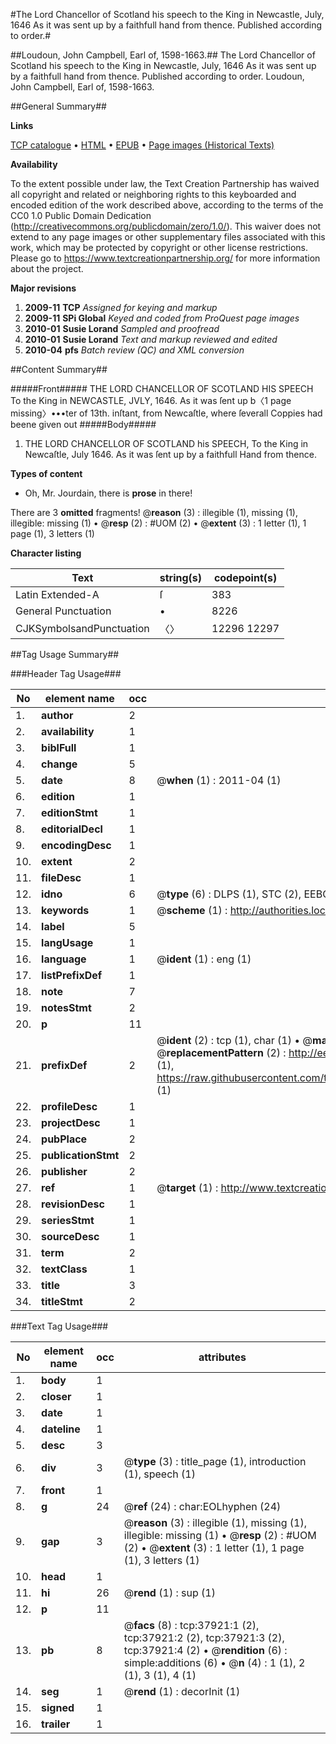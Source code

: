 #The Lord Chancellor of Scotland his speech to the King in Newcastle, July, 1646 As it was sent up by a faithfull hand from thence. Published according to order.#

##Loudoun, John Campbell, Earl of, 1598-1663.##
The Lord Chancellor of Scotland his speech to the King in Newcastle, July, 1646 As it was sent up by a faithfull hand from thence. Published according to order.
Loudoun, John Campbell, Earl of, 1598-1663.

##General Summary##

**Links**

[TCP catalogue](http://www.ota.ox.ac.uk/tcp/)  • 
[HTML](http://tei.it.ox.ac.uk/tcp/Texts-HTML/free/A49/A49197.html)  • 
[EPUB](http://tei.it.ox.ac.uk/tcp/Texts-EPUB/free/A49/A49197.epub) • 
[Page images (Historical Texts)](https://historicaltexts.jisc.ac.uk/eebo-99833445e)

**Availability**

To the extent possible under law, the Text Creation Partnership has waived all copyright and related or neighboring rights to this keyboarded and encoded edition of the work described above, according to the terms of the CC0 1.0 Public Domain Dedication (http://creativecommons.org/publicdomain/zero/1.0/). This waiver does not extend to any page images or other supplementary files associated with this work, which may be protected by copyright or other license restrictions. Please go to https://www.textcreationpartnership.org/ for more information about the project.

**Major revisions**

1. __2009-11__ __TCP__ *Assigned for keying and markup*
1. __2009-11__ __SPi Global__ *Keyed and coded from ProQuest page images*
1. __2010-01__ __Susie Lorand__ *Sampled and proofread*
1. __2010-01__ __Susie Lorand__ *Text and markup reviewed and edited*
1. __2010-04__ __pfs__ *Batch review (QC) and XML conversion*

##Content Summary##

#####Front#####
THE LORD CHANCELLOR OF SCOTLAND HIS SPEECH To the King in NEWCASTLE, JVLY, 1646. As it was ſent up b〈1 page missing〉•••ter of 13th. inſtant, from Newcaſtle, where ſeverall Coppies had beene given out 
#####Body#####

1. THE LORD CHANCELLOR OF SCOTLAND his SPEECH, To the King in Newcaſtle, July 1646. As it was ſent up by a faithfull Hand from thence.

**Types of content**

  * Oh, Mr. Jourdain, there is **prose** in there!

There are 3 **omitted** fragments! 
 @__reason__ (3) : illegible (1), missing (1), illegible: missing (1)  •  @__resp__ (2) : #UOM (2)  •  @__extent__ (3) : 1 letter (1), 1 page (1), 3 letters (1)

**Character listing**


|Text|string(s)|codepoint(s)|
|---|---|---|
|Latin Extended-A|ſ|383|
|General Punctuation|•|8226|
|CJKSymbolsandPunctuation|〈〉|12296 12297|

##Tag Usage Summary##

###Header Tag Usage###

|No|element name|occ|attributes|
|---|---|---|---|
|1.|__author__|2||
|2.|__availability__|1||
|3.|__biblFull__|1||
|4.|__change__|5||
|5.|__date__|8| @__when__ (1) : 2011-04 (1)|
|6.|__edition__|1||
|7.|__editionStmt__|1||
|8.|__editorialDecl__|1||
|9.|__encodingDesc__|1||
|10.|__extent__|2||
|11.|__fileDesc__|1||
|12.|__idno__|6| @__type__ (6) : DLPS (1), STC (2), EEBO-CITATION (1), PROQUEST (1), VID (1)|
|13.|__keywords__|1| @__scheme__ (1) : http://authorities.loc.gov/ (1)|
|14.|__label__|5||
|15.|__langUsage__|1||
|16.|__language__|1| @__ident__ (1) : eng (1)|
|17.|__listPrefixDef__|1||
|18.|__note__|7||
|19.|__notesStmt__|2||
|20.|__p__|11||
|21.|__prefixDef__|2| @__ident__ (2) : tcp (1), char (1)  •  @__matchPattern__ (2) : ([0-9\-]+):([0-9IVX]+) (1), (.+) (1)  •  @__replacementPattern__ (2) : http://eebo.chadwyck.com/downloadtiff?vid=$1&page=$2 (1), https://raw.githubusercontent.com/textcreationpartnership/Texts/master/tcpchars.xml#$1 (1)|
|22.|__profileDesc__|1||
|23.|__projectDesc__|1||
|24.|__pubPlace__|2||
|25.|__publicationStmt__|2||
|26.|__publisher__|2||
|27.|__ref__|1| @__target__ (1) : http://www.textcreationpartnership.org/docs/. (1)|
|28.|__revisionDesc__|1||
|29.|__seriesStmt__|1||
|30.|__sourceDesc__|1||
|31.|__term__|2||
|32.|__textClass__|1||
|33.|__title__|3||
|34.|__titleStmt__|2||


###Text Tag Usage###

|No|element name|occ|attributes|
|---|---|---|---|
|1.|__body__|1||
|2.|__closer__|1||
|3.|__date__|1||
|4.|__dateline__|1||
|5.|__desc__|3||
|6.|__div__|3| @__type__ (3) : title_page (1), introduction (1), speech (1)|
|7.|__front__|1||
|8.|__g__|24| @__ref__ (24) : char:EOLhyphen (24)|
|9.|__gap__|3| @__reason__ (3) : illegible (1), missing (1), illegible: missing (1)  •  @__resp__ (2) : #UOM (2)  •  @__extent__ (3) : 1 letter (1), 1 page (1), 3 letters (1)|
|10.|__head__|1||
|11.|__hi__|26| @__rend__ (1) : sup (1)|
|12.|__p__|11||
|13.|__pb__|8| @__facs__ (8) : tcp:37921:1 (2), tcp:37921:2 (2), tcp:37921:3 (2), tcp:37921:4 (2)  •  @__rendition__ (6) : simple:additions (6)  •  @__n__ (4) : 1 (1), 2 (1), 3 (1), 4 (1)|
|14.|__seg__|1| @__rend__ (1) : decorInit (1)|
|15.|__signed__|1||
|16.|__trailer__|1||
